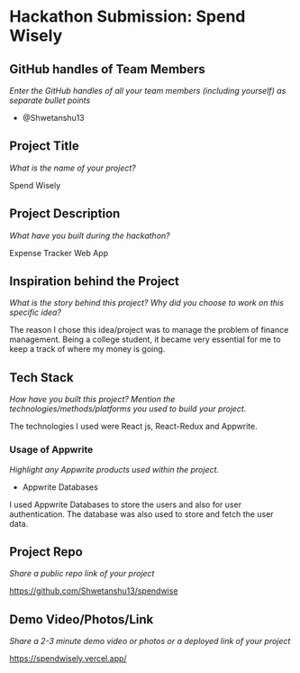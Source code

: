 # Hackathon Submission: Spend Wisely

## GitHub handles of Team Members

_Enter the GitHub handles of all your team members (including yourself) as separate bullet points_

- @Shwetanshu13

## Project Title

_What is the name of your project?_

Spend Wisely

## Project Description

_What have you built during the hackathon?_

Expense Tracker Web App

## Inspiration behind the Project

_What is the story behind this project? Why did you choose to work on this specific idea?_

The reason I chose this idea/project was to manage the problem of finance management. Being a college student, it became very essential for me to keep a track of where my money is going.

## Tech Stack

_How have you built this project? Mention the technologies/methods/platforms you used to build your project._

The technologies I used were React js, React-Redux and Appwrite.

### Usage of Appwrite

_Highlight any Appwrite products used within the project._

- Appwrite Databases

I used Appwrite Databases to store the users and also for user authentication. The database was also used to store and fetch the user data.

## Project Repo

_Share a public repo link of your project_

https://github.com/Shwetanshu13/spendwise

## Demo Video/Photos/Link

_Share a 2-3 minute demo video or photos or a deployed link of your project_

https://spendwisely.vercel.app/
